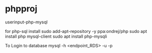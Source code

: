 # phpproj
userinput-php-mysql

for php-sql install
sudo add-apt-repository -y ppa:ondrej/php
sudo apt install php mysql-client
sudo apt install php-mysqli

To Login to database
mysql -h <endpoint_RDS> -u <username> -p
